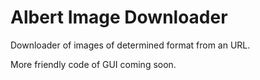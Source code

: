 # Albert Image Downloader
Downloader of images of determined format from an URL.

More friendly code of GUI coming soon.
